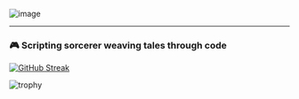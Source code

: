 


![image](https://github.com/user-attachments/assets/414aedfb-e605-4d6e-9a84-1c5f0636ef4a)

---

### 🎮 Scripting sorcerer weaving tales through code

[![GitHub Streak](https://github-readme-streak-stats.herokuapp.com?user=SephirothAgent&theme=highcontrast&hide_border=true&card_width=1000)](https://git.io/streak-stats)

![trophy](https://github-profile-trophy.vercel.app/?username=SephirothAgent&title=Commits,Followers&theme=juicyfresh)

